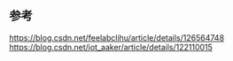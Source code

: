 
## 参考
https://blog.csdn.net/feelabclihu/article/details/126564748
https://blog.csdn.net/iot_aaker/article/details/122110015
